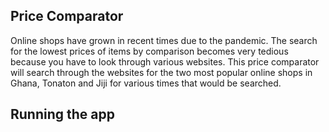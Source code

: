 ## Price Comparator

Online shops have grown in recent times due to the pandemic. 
The search for the lowest prices of items by comparison becomes very tedious because you have to look through various websites.
This price comparator will search through the websites for the two most popular online shops in Ghana, Tonaton and Jiji for various times that would be searched.

## Running the app

